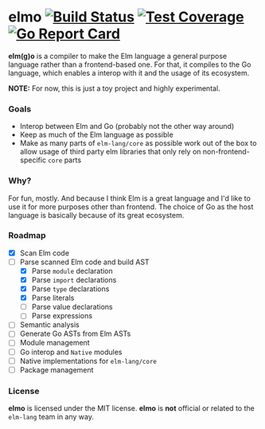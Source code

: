 # elmo [![Build Status](https://travis-ci.org/mvader/elmo.svg?branch=master)](https://travis-ci.org/mvader/elmo) [![Test Coverage](https://codecov.io/github/mvader/elmo/coverage.svg?branch=master)](https://codecov.io/gh/mvader/elmo/branch/master) [![Go Report Card](https://goreportcard.com/badge/github.com/mvader/elmo)](https://goreportcard.com/report/github.com/mvader/elmo)

**elm(g)o** is a compiler to make the Elm language a general purpose language rather than a frontend-based one. For that, it compiles to the Go language, which enables a interop with it and the usage of its ecosystem.

**NOTE:** For now, this is just a toy project and highly experimental.

### Goals

* Interop between Elm and Go (probably not the other way around)
* Keep as much of the Elm language as possible
* Make as many parts of `elm-lang/core` as possible work out of the box to allow usage of third party elm libraries that only rely on non-frontend-specific `core` parts

### Why?

For fun, mostly. And because I think Elm is a great language and I'd like to use it for more purposes other than frontend. 
The choice of Go as the host language is basically because of its great ecosystem.

### Roadmap

- [x] Scan Elm code
- [ ] Parse scanned Elm code and build AST
  - [x] Parse `module` declaration
  - [x] Parse `import` declarations
  - [x] Parse `type` declarations
  - [x] Parse literals
  - [ ] Parse value declarations
  - [ ] Parse expressions
- [ ] Semantic analysis
- [ ] Generate Go ASTs from Elm ASTs
- [ ] Module management
- [ ] Go interop and `Native` modules
- [ ] Native implementations for `elm-lang/core`
- [ ] Package management

### License

**elmo** is licensed under the MIT license.
**elmo** is **not** official or related to the `elm-lang` team in any way.
